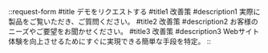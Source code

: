::request-form
#title
デモをリクエストする
#title1
改善策
#description1
実際に製品をご覧いただき、ご質問ください。
#title2
改善策
#description2
お客様のニーズやご要望をお聞かせください。
#title3
改善策
#description3
Webサイト体験を向上させるためにすぐに実現できる簡単な手段を特定。
::